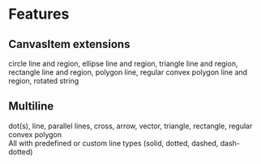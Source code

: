 # Features

## CanvasItem extensions

circle line and region, ellipse line and region, triangle line and region, rectangle line and region, polygon line, regular convex polygon line and region, rotated string

## Multiline

dot(s), line, parallel lines, cross, arrow, vector, triangle, rectangle, regular convex polygon  
All with predefined or custom line types (solid, dotted, dashed, dash-dotted)
